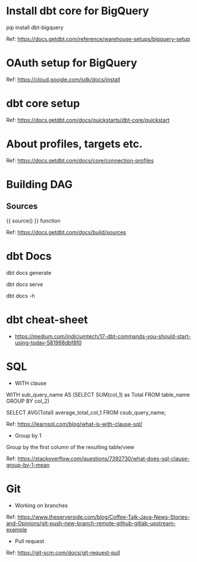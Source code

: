 # Install dbt core for BigQuery

pip install dbt-bigquery

Ref: https://docs.getdbt.com/reference/warehouse-setups/bigquery-setup


# OAuth setup for BigQuery

Ref: https://cloud.google.com/sdk/docs/install

# dbt core setup

Ref: https://docs.getdbt.com/docs/quickstarts/dbt-core/quickstart

# About profiles, targets etc.

Ref: https://docs.getdbt.com/docs/core/connection-profiles

# Building DAG

## Sources

{{ source() }} function

Ref: https://docs.getdbt.com/docs/build/sources

# dbt Docs

dbt docs generate

dbt docs serve

dbt docs -h

# dbt cheat-sheet

* https://medium.com/indiciumtech/17-dbt-commands-you-should-start-using-today-581998dbf8f0


# SQL

* WITH clause 

WITH sub_query_name
AS
(SELECT
    SUM(col_1) as Total
FROM table_name
GROUP BY col_2)
 
SELECT
    AVG(Total) average_total_col_1
FROM csub_query_name;

Ref: https://learnsql.com/blog/what-is-with-clause-sql/

* Group by 1

Group by the first column of the resulting table/view

Ref: https://stackoverflow.com/questions/7392730/what-does-sql-clause-group-by-1-mean

# Git 

* Working on branches

Ref: https://www.theserverside.com/blog/Coffee-Talk-Java-News-Stories-and-Opinions/git-push-new-branch-remote-github-gitlab-upstream-example

* Pull request

Ref: https://git-scm.com/docs/git-request-pull